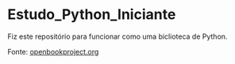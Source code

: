 # Estudo_Python_Iniciante

 Fiz este repositório para funcionar como uma biclioteca de Python.

Fonte: [openbookproject.org](https://openbookproject.net/thinkcs/python/english3e)
